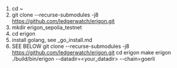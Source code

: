 1) cd ~
2) git clone --recurse-submodules -j8 https://github.com/ledgerwatch/erigon.git
3) mkdir erigon_sepolia_testnet
4) cd erigon
5) install golang, see _go_install.md
6) SEE BELOW
   git clone --recurse-submodules -j8 https://github.com/ledgerwatch/erigon.git
   cd erigon
   make erigon
   ./build/bin/erigon --datadir=<your_datadir> --chain=goerli
